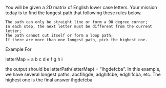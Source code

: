 You will be given a 2D matrix of English lower case letters. Your mission today is to find the longest path that following these rules below.

    The path can only be straight line or form a 90 degree corner;
    In each step, the next letter must be different from the current letter;
    The path cannot cut itself or form a loop path;
    If there are more than one longest path, pick the highest one.

Example
For

letterMap = 
a   b   c
d   e   f
g   h   i

the output should be
letterPath(letterMap) = "ihgdefcba".
In this example, we have several longest paths: abcfihgde, adghifcbe, edghifcba, etc. The highest one is the final answer ihgdefcba